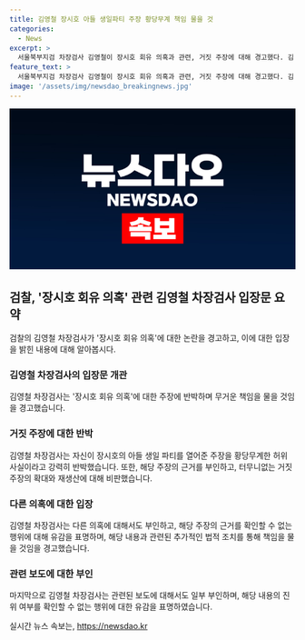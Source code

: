 ```yaml
---
title: 김영철 장시호 아들 생일파티 주장 황당무계 책임 물을 것
categories:
  - News
excerpt: >
  서울북부지검 차장검사 김영철이 장시호 회유 의혹과 관련, 거짓 주장에 대해 경고했다. 김 차장검사는 사실관계를 명확히 밝혔음에도 시정되지 않으면 법적 조치를 통해 책임을 물을 것이라며 인터넷 매체의 주장을 확대 재생산하고 있다고 비판했다. 특검 파견 당시 장시호를 회유하거나 증언을 연습시켰다는 주장을 부인했으며, 무거운 책임을 물을 것을 경고했다.
feature_text: >
  서울북부지검 차장검사 김영철이 장시호 회유 의혹과 관련, 거짓 주장에 대해 경고했다. 김 차장검사는 사실관계를 명확히 밝혔음에도 시정되지 않으면 법적 조치를 통해 책임을 물을 것이라며 인터넷 매체의 주장을 확대 재생산하고 있다고 비판했다. 특검 파견 당시 장시호를 회유하거나 증언을 연습시켰다는 주장을 부인했으며, 무거운 책임을 물을 것을 경고했다.
image: '/assets/img/newsdao_breakingnews.jpg'
---
```


<p><img src="/assets/img/newsdao_breakingnews.jpg" alt="firstkoreanews 속보" /></p>

<h2 data-ke-size="size26">검찰, '장시호 회유 의혹' 관련 김영철 차장검사 입장문 요약</h2>

<p data-ke-size="size16">검찰의 김영철 차장검사가 '장시호 회유 의혹'에 대한 논란을 경고하고, 이에 대한 입장을 밝힌 내용에 대해 알아봅시다.</p>

<h3>김영철 차장검사의 입장문 개관</h4>
<p data-ke-size="size16">김영철 차장검사는 '장시호 회유 의혹'에 대한 주장에 반박하며 무거운 책임을 물을 것임을 경고했습니다.</p>

<h3>거짓 주장에 대한 반박</h3>

<p data-ke-size="size16">김영철 차장검사는 자신이 장시호의 아들 생일 파티를 열어준 주장을 황당무계한 허위 사실이라고 강력히 반박했습니다. 또한, 해당 주장의 근거를 부인하고, 터무니없는 거짓 주장의 확대와 재생산에 대해 비판했습니다.</p>

<h3>다른 의혹에 대한 입장</h3>

<p data-ke-size="size16">김영철 차장검사는 다른 의혹에 대해서도 부인하고, 해당 주장의 근거를 확인할 수 없는 행위에 대해 유감을 표명하며, 해당 내용과 관련된 추가적인 법적 조치를 통해 책임을 물을 것임을 경고했습니다.</p>

<h3>관련 보도에 대한 부인</h3>

<p data-ke-size="size16">마지막으로 김영철 차장검사는 관련된 보도에 대해서도 일부 부인하며, 해당 내용의 진위 여부를 확인할 수 없는 행위에 대한 유감을 표명하였습니다.</p>
실시간 뉴스 속보는, <a href="https://newsdao.kr" rel="dofollow">https://newsdao.kr</a>


